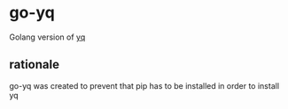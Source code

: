 # go-yq

Golang version of [yq](https://github.com/kislyuk/yq)

## rationale

go-yq was created to prevent that pip has to be installed in order to install yq
